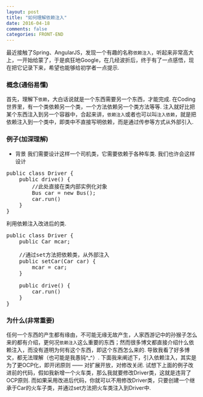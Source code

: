 ```yaml
---
layout: post
title: "如何理解依赖注入"
date: 2016-04-18
comments: false
categories: FRONT-END
---
```


最近接触了Spring、AngularJS，发现一个有趣的名称`依赖注入`，听起来非常高大上，一开始给蒙了，于是疯狂地Google，在几经波折后，终于有了一点感悟，现在把它记录下来，希望也能够给初学者一点提示.

### 概念(通俗易懂)

首先，理解下`依赖`，大白话说就是一个东西需要另一个东西，才能完成. 在Coding世界里，有一个类依赖另一个类，一个方法依赖另一个类方法等等. 注入就好比把某个东西注入到另一个容器中，合起来讲，`依赖注入`或者也可以叫`注入依赖`，就是把依赖注入到一个类中，即类中不直接写明依赖，而是通过传参等方式从外部引入.

### 例子(加深理解)
* 背景
我们需要设计这样一个司机类，它需要依赖于各种车类. 我们也许会这样设计
<pre>
public class Driver {	
	public drive() {
		//此处直接在类内部实例化对象
		Bus car = new Bus();
		car.run()
	}
}
</pre>

利用依赖注入改进后的类.

<pre>
public class Driver {
	public Car mcar;
	
	//通过set方法把依赖类，从外部注入
	public setCar(Car car) {
		mcar = car;
	}
	
	public drive() {
		car.run()
	}
}
</pre>

### 为什么(非常重要)

任何一个东西的产生都有缘由，不可能无缘无故产生，人家西游记中的孙猴子怎么来的都有介绍，更何况`依赖注入`这么重要的东西；然而很多博文都直接介绍什么依赖注入，而没有道明为何有这个东西，即这个东西怎么来的. 导致我看了好多博文，都无法理解（也可能是我愚钝^_^）. 下面我来阐述下，引入依赖注入，其实是为了更OCP化，即开闭原则 —— 对扩展开放，对修改关闭. 试想下上面的例子改进前的代码，假如我新增一个火车类，那么我就要修改Driver类，这就是违背了OCP原则. 而如果采用改进后代码，你就可以不用修改Driver类，只要创建一个继承于Car的火车子类，并通过set方法把火车类注入到Driver中.
